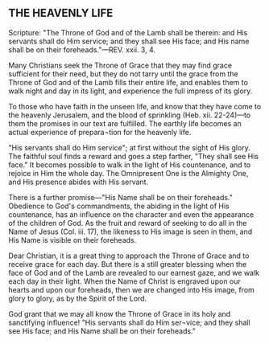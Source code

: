 ## THE HEAVENLY LIFE ##

Scripture: "The Throne of God and of the Lamb shall be therein: and His servants shall do Him service; and they shall see His face; and His name shall be on their foreheads."—REV. xxii. 3, 4.



Many Christians seek the Throne of Grace that they may find grace sufficient for their need, but they do not tarry until the grace from the Throne of God and of the Lamb fills their entire life, and enables them to walk night and day in its light, and experience the full impress of its glory.



To those who have faith in the unseen life, and know that they have come to the heavenly Jerusalem, and the blood of sprinkling (Heb. xii. 22-24)—to them the promises in our text are fulfilled. The earthly life becomes an actual experience of prepara¬tion for the heavenly life.



"His servants shall do Him service"; at first without the sight of His glory. The faithful soul finds a reward and goes a step farther, "They shall see His face." It becomes possible to walk in the light of His countenance, and to rejoice in Him the whole day. The Omnipresent One is the Almighty One, and His presence abides with His servant.



There is a further promise—"His Name shall be on their foreheads." Obedience to God's commandments, the abiding in the light of His countenance, has an influence on the character and even the appearance of the children of God. As the fruit and reward of seeking to do all in the Name of Jesus (Col. iii. 17), the likeness to His image is seen in them, and His Name is visible on their foreheads.



Dear Christian, it is a great thing to approach the Throne of Grace and to receive grace for each day. But there is a still greater blessing when the face of God and of the Lamb are revealed to our earnest gaze, and we walk each day in their light. When the Name of Christ is engraved upon our hearts and upon our foreheads, then we are changed into His image, from glory to glory, as by the Spirit of the Lord.



God grant that we may all know the Throne of Grace in its holy and sanctifying influence! "His servants shall do Him ser¬vice; and they shall see His face; and His Name shall be on their foreheads."

